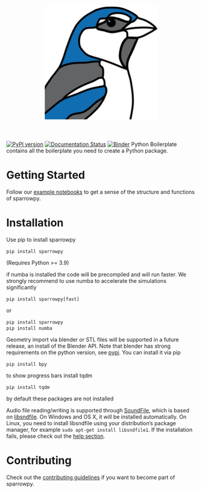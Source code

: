 <h1 align="center">
<img src="https://github.com/sparrow-acoustics/sparrowpy/raw/main/docs/_static/logo.png" width="300">
</h1><br>


[![PyPI version](https://badge.fury.io/py/sparrowpy.svg)](https://badge.fury.io/py/sparrowpy)
[![Documentation Status](https://readthedocs.org/projects/sparrowpy/badge/?version=latest)](https://sparrowpy.readthedocs.io/en/latest/?badge=latest)
[![Binder](https://mybinder.org/badge_logo.svg)](https://github.com/sparrow-acoustics/sparrowpy/blob/main/examples/validate_diffuse_shoebox_room_fast.ipynb)
Python Boilerplate contains all the boilerplate you need to create a Python package.

Getting Started
===============

Follow our [example notebooks](https://github.com/sparrow-acoustics/sparrowpy/tree/main/examples) to get a sense of the structure and functions of sparrowpy.

Installation
============

Use pip to install sparrowpy

    pip install sparrowpy

(Requires Python >= 3.9)

if numba is installed the code will be precompiled and will run faster. We strongly recommend to use numba to accelerate the simulations significantly

    pip install sparrowpy[fast]

or

    pip install sparrowpy
    pip install numba

Geometry import via blender or STL files will be supported in a future release, an install of the Blender API. Note that blender has strong requirements on the python version, see [pypi](https://pypi.org/project/bpy/). You can install it via pip

    pip install bpy

to show progress bars install tqdm

    pip install tqdm

by default these packages are not installed

Audio file reading/writing is supported through [SoundFile](https://python-soundfile.readthedocs.io), which is based on
[libsndfile](http://www.mega-nerd.com/libsndfile/). On Windows and OS X, it will be installed automatically.
On Linux, you need to install libsndfile using your distribution’s package manager, for example ``sudo apt-get install libsndfile1``.
If the installation fails, please check out the [help section](https://pyfar-gallery.readthedocs.io/en/latest/help).

Contributing
============

Check out the [contributing guidelines](https://sparrowpy.readthedocs.io/en/latest/contributing.html) if you want to become part of sparrowpy.
